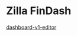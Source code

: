 # Zilla FinDash

[dashboard-v1-editor](https://engnet-consultoria.github.io/findash/dashboard-v1-editor/)
